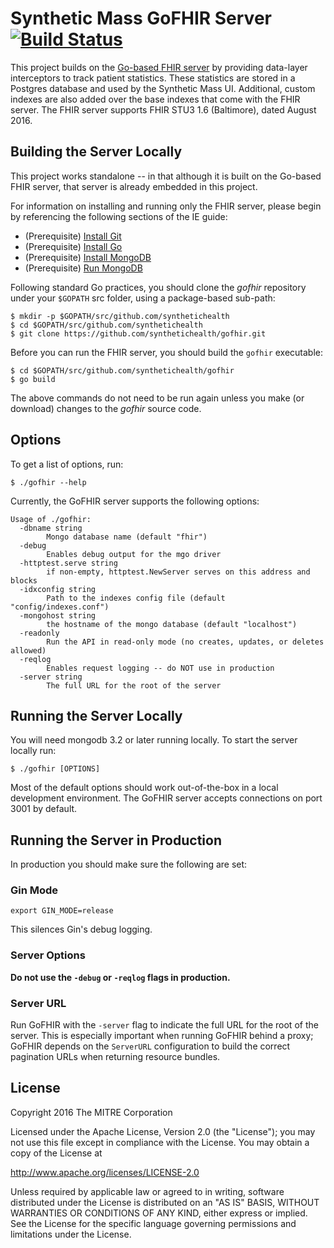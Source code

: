 Synthetic Mass GoFHIR Server [![Build Status](https://travis-ci.org/synthetichealth/gofhir.svg?branch=master)](https://travis-ci.org/synthetichealth/gofhir)
============================

This project builds on the [Go-based FHIR server](https://github.com/intervention-engine/fhir) by providing data-layer interceptors to track patient statistics. These statistics are stored in a Postgres database and used by the Synthetic Mass UI. Additional, custom indexes are also added over the base indexes that come with the FHIR server. The FHIR server supports FHIR STU3 1.6 (Baltimore), dated August 2016.

Building the Server Locally
---------------------------

This project works standalone -- in that although it is built on the Go-based FHIR server, that server is already embedded in this project.

For information on installing and running only the FHIR server, please begin by referencing the following sections of the IE guide:

-	(Prerequisite) [Install Git](https://github.com/intervention-engine/ie/blob/master/docs/dev_install.md#install-git)
-	(Prerequisite) [Install Go](https://github.com/intervention-engine/ie/blob/master/docs/dev_install.md#install-go)
-	(Prerequisite) [Install MongoDB](https://github.com/intervention-engine/ie/blob/master/docs/dev_install.md#install-mongodb)
-	(Prerequisite) [Run MongoDB](https://github.com/intervention-engine/ie/blob/master/docs/dev_install.md#run-mongodb)

Following standard Go practices, you should clone the *gofhir* repository under your `$GOPATH` src folder, using a package-based sub-path:

```
$ mkdir -p $GOPATH/src/github.com/synthetichealth
$ cd $GOPATH/src/github.com/synthetichealth
$ git clone https://github.com/synthetichealth/gofhir.git
```

Before you can run the FHIR server, you should build the `gofhir` executable:

```
$ cd $GOPATH/src/github.com/synthetichealth/gofhir
$ go build
```

The above commands do not need to be run again unless you make (or download) changes to the *gofhir* source code.

Options
-------
To get a list of options, run:

```
$ ./gofhir --help
```

Currently, the GoFHIR server supports the following options:

```
Usage of ./gofhir:
  -dbname string
    	Mongo database name (default "fhir")
  -debug
    	Enables debug output for the mgo driver
  -httptest.serve string
    	if non-empty, httptest.NewServer serves on this address and blocks
  -idxconfig string
    	Path to the indexes config file (default "config/indexes.conf")
  -mongohost string
    	the hostname of the mongo database (default "localhost")
  -readonly
    	Run the API in read-only mode (no creates, updates, or deletes allowed)
  -reqlog
    	Enables request logging -- do NOT use in production
  -server string
    	The full URL for the root of the server
```

Running the Server Locally
--------------------------

You will need mongodb 3.2 or later running locally. To start the server locally run:

```
$ ./gofhir [OPTIONS]
```

Most of the default options should work out-of-the-box in a local development environment. The GoFHIR server accepts connections on port 3001 by default.

Running the Server in Production
--------------------------------
In production you should make sure the following are set:

### Gin Mode

```
export GIN_MODE=release
```
This silences Gin's debug logging.

### Server Options

**Do not use the `-debug` or `-reqlog` flags in production.**

### Server URL

Run GoFHIR with the `-server` flag to indicate the full URL for the root of the server. This is especially important when running GoFHIR behind a proxy; GoFHIR depends on the `ServerURL` configuration to build the correct pagination URLs when returning resource bundles.

License
-------

Copyright 2016 The MITRE Corporation

Licensed under the Apache License, Version 2.0 (the "License"); you may not use this file except in compliance with the License. You may obtain a copy of the License at

http://www.apache.org/licenses/LICENSE-2.0

Unless required by applicable law or agreed to in writing, software distributed under the License is distributed on an "AS IS" BASIS, WITHOUT WARRANTIES OR CONDITIONS OF ANY KIND, either express or implied. See the License for the specific language governing permissions and limitations under the License.
